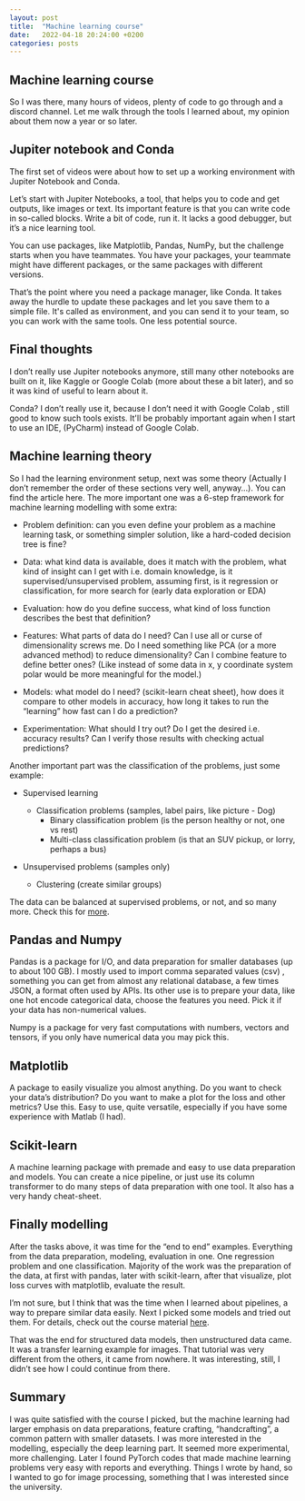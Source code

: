 ```yaml
---
layout: post
title:  "Machine learning course"
date:   2022-04-18 20:24:00 +0200
categories: posts
---
```


## Machine learning course

So I was there, many hours of videos, plenty of code to go through and a discord channel. Let me walk through the tools I learned about, my opinion about them now a year or so later.

## Jupiter notebook and Conda

The first set of videos were about how to set up a working environment with Jupiter Notebook and Conda. 

Let’s start with Jupiter Notebooks, a tool, that helps you to code and get outputs, like images or text. Its important feature is that you can write code in so-called blocks. Write a bit of code, run it. It lacks a good debugger, but it’s a nice learning tool. 

You can use packages, like Matplotlib, Pandas, NumPy, but the challenge starts when you have teammates. You have your packages, your teammate might have different packages, or the same packages with different versions.

That’s the point where you need a package manager, like Conda. It takes away the hurdle to update these packages and let you save them to a simple file. It's called as environment, and you can send it to your team, so you can work with the same tools. One less potential source.

## Final thoughts

I don’t really use Jupiter notebooks anymore, still many other notebooks are built on it, like Kaggle or Google Colab (more about these a bit later), and so it was kind of useful to learn about it.

 Conda? I don’t really use it, because I don’t need it with Google Colab , still good to know such tools exists. It'll be probably important again when I start to use an IDE, (PyCharm) instead of Google Colab.

## Machine learning theory
 
 So I had the learning environment setup, next was some theory (Actually I don’t remember the order of these sections very well, anyway…). You can find the article here. The more important one was a 6-step framework for machine learning modelling with some extra:

 * Problem definition: can you even define your problem as a machine learning task, or something simpler solution, like a hard-coded decision tree is fine?
 
 * Data: what kind data is available, does it match with the problem, what kind of insight can I get with i.e. domain knowledge, is it supervised/unsupervised problem, assuming first, is it regression or classification, for more search for (early data exploration or EDA)
 
 * Evaluation: how do you define success, what kind of loss function describes the best that definition?
 
 * Features: What parts of data do I need? Can I use all or curse of dimensionality screws me. Do I need something like PCA (or a more advanced method) to reduce dimensionality? Can I combine feature to define better ones? (Like instead of some data in x, y coordinate system polar would be more meaningful for the model.)
 
 * Models: what model do I need? (scikit-learn cheat sheet), how does it compare to other models in accuracy, how long it takes to run the “learning” how fast can I do a prediction?
 
 * Experimentation: What should I try out? Do I get the desired i.e. accuracy results? Can I verify those results with checking actual predictions?

Another important part was the classification of the problems, just some example: 
* Supervised learning
	* Classification problems (samples, label pairs, like picture - Dog)  
		* Binary classification problem (is the person healthy or not, one vs rest)
		* Multi-class classification problem (is that an SUV pickup, or lorry, perhaps a bus)

* Unsupervised problems (samples only)
	* Clustering (create similar groups)

The data can be balanced at supervised problems, or not, and so many more. Check this for [more](https://whimsical.com/CA7f3ykvXpnJ9Az32vYXva).

## Pandas and Numpy

Pandas is a package for I/O, and data preparation for smaller databases (up to about 100 GB). I mostly used to import comma separated values (csv) , something you can get from almost any relational database, a few times JSON, a format often used by APIs. Its other use is to prepare your data, like one hot encode categorical data, choose the features you need. Pick it if your data has non-numerical values.

Numpy is a package for very fast computations with numbers, vectors and tensors, if you only have numerical data you may pick this.

## Matplotlib

A package to easily visualize you almost anything. Do you want to check your data’s distribution? Do you want to make a plot for the loss and other metrics? Use this. Easy to use, quite versatile, especially if you have some experience with Matlab (I had).

## Scikit-learn

A machine learning package with premade and easy to use data preparation and models.
You can create a nice pipeline, or just use its column transformer to do many steps of data preparation with one tool. It also has a very handy cheat-sheet.

## Finally modelling 

After the tasks above, it was time for the “end to end” examples. Everything from the data preparation, modeling, evaluation in one. One regression problem and one classification. Majority of the work was the preparation of the data, at first with pandas, later with scikit-learn, after that visualize, plot loss curves with matplotlib, evaluate the result. 

I’m not sure, but I think that was the time when I learned about pipelines, a way to prepare similar data easily. Next I picked some models and tried out them. For details, check out the course material [here](). 

That was the end for structured data models, then unstructured data came. It was a transfer learning example for images. That tutorial was very different from the others, it came from nowhere. It was interesting, still, I didn’t see how I could continue from there. 

## Summary 
I was quite satisfied with the course I picked, but the machine learning had larger emphasis on data preparations, feature crafting, “handcrafting”, a common pattern with smaller datasets. 
I was more interested in the modelling, especially the deep learning part. 
It seemed more experimental, more challenging. Later I found PyTorch codes that made machine learning problems very easy with reports and everything. Things I wrote by hand, so I wanted to go for image processing, something that I was interested since the university. 
